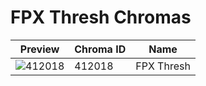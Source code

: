 # FPX Thresh Chromas

| Preview | Chroma ID | Name |
|---------|-----------|------|
| ![412018](https://raw.communitydragon.org/latest/plugins/rcp-be-lol-game-data/global/default/v1/champion-chroma-images/412/412018.png) | 412018 | FPX Thresh |